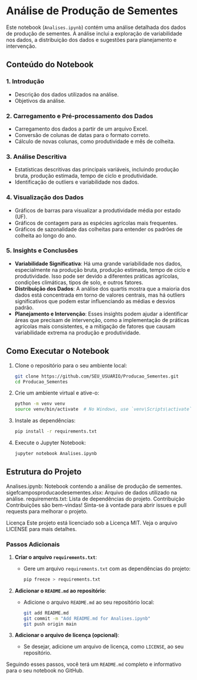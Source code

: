 # Análise de Produção de Sementes

Este notebook (`Analises.ipynb`) contém uma análise detalhada dos dados de produção de sementes. A análise inclui a exploração de variabilidade nos dados, a distribuição dos dados e sugestões para planejamento e intervenção.

## Conteúdo do Notebook

### 1. Introdução
- Descrição dos dados utilizados na análise.
- Objetivos da análise.

### 2. Carregamento e Pré-processamento dos Dados
- Carregamento dos dados a partir de um arquivo Excel.
- Conversão de colunas de datas para o formato correto.
- Cálculo de novas colunas, como produtividade e mês de colheita.

### 3. Análise Descritiva
- Estatísticas descritivas das principais variáveis, incluindo produção bruta, produção estimada, tempo de ciclo e produtividade.
- Identificação de outliers e variabilidade nos dados.

### 4. Visualização dos Dados
- Gráficos de barras para visualizar a produtividade média por estado (UF).
- Gráficos de contagem para as espécies agrícolas mais frequentes.
- Gráficos de sazonalidade das colheitas para entender os padrões de colheita ao longo do ano.

### 5. Insights e Conclusões
- **Variabilidade Significativa**: Há uma grande variabilidade nos dados, especialmente na produção bruta, produção estimada, tempo de ciclo e produtividade. Isso pode ser devido a diferentes práticas agrícolas, condições climáticas, tipos de solo, e outros fatores.
- **Distribuição dos Dados**: A análise dos quartis mostra que a maioria dos dados está concentrada em torno de valores centrais, mas há outliers significativos que podem estar influenciando as médias e desvios padrão.
- **Planejamento e Intervenção**: Esses insights podem ajudar a identificar áreas que precisam de intervenção, como a implementação de práticas agrícolas mais consistentes, e a mitigação de fatores que causam variabilidade extrema na produção e produtividade.

## Como Executar o Notebook

1. Clone o repositório para o seu ambiente local:
   ```bash
   git clone https://github.com/SEU_USUARIO/Producao_Sementes.git
   cd Producao_Sementes

2. Crie um ambiente virtual e ative-o:
   ```bash
   python -m venv venv
   source venv/bin/activate  # No Windows, use `venv\Scripts\activate`

3. Instale as dependências:
   ```bash
   pip install -r requirements.txt

4. Execute o Jupyter Notebook:
   ```bash
   jupyter notebook Analises.ipynb

## Estrutura do Projeto

Analises.ipynb: Notebook contendo a análise de produção de sementes.
sigefcamposproducaodesementes.xlsx: Arquivo de dados utilizado na análise.
requirements.txt: Lista de dependências do projeto.
Contribuição
Contribuições são bem-vindas! Sinta-se à vontade para abrir issues e pull requests para melhorar o projeto.

Licença
Este projeto está licenciado sob a Licença MIT. Veja o arquivo LICENSE para mais detalhes.


### Passos Adicionais

1. **Criar o arquivo `requirements.txt`**:
   - Gere um arquivo `requirements.txt` com as dependências do projeto:
     ```bash
     pip freeze > requirements.txt
     ```

2. **Adicionar o `README.md` ao repositório**:
   - Adicione o arquivo `README.md` ao seu repositório local:
     ```bash
     git add README.md
     git commit -m "Add README.md for Analises.ipynb"
     git push origin main
     ```

3. **Adicionar o arquivo de licença (opcional)**:
   - Se desejar, adicione um arquivo de licença, como `LICENSE`, ao seu repositório.

Seguindo esses passos, você terá um `README.md` completo e informativo para o seu notebook  no GitHub.

